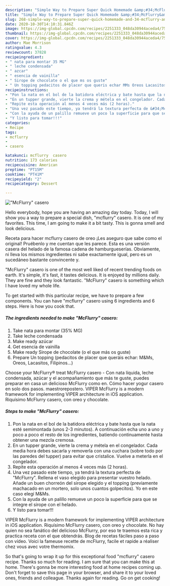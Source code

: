 ```yaml
---
description: "Simple Way to Prepare Super Quick Homemade &amp;#34;McFlurry&amp;#34;  casero"
title: "Simple Way to Prepare Super Quick Homemade &amp;#34;McFlurry&amp;#34;  casero"
slug: 268-simple-way-to-prepare-super-quick-homemade-and-34-mcflurry-and-34-casero
date: 2020-10-30T14:10:31.846Z
image: https://img-global.cpcdn.com/recipes/2251333_048da30944aceda4/751x532cq70/mcflurry-casero-foto-principal.jpg
thumbnail: https://img-global.cpcdn.com/recipes/2251333_048da30944aceda4/751x532cq70/mcflurry-casero-foto-principal.jpg
cover: https://img-global.cpcdn.com/recipes/2251333_048da30944aceda4/751x532cq70/mcflurry-casero-foto-principal.jpg
author: Mae Morrison
ratingvalue: 4.3
reviewcount: 37828
recipeingredient:
- " nata para montar 35 MG"
- " leche condensada"
- " azcar"
- " esencia de vainilla"
- " Sirope de chocolate o el que ms os guste"
- " Un topping pedacitos de placer que queris echar MMs Oreos Lacasitos Filipinos"
recipeinstructions:
- "Pon la nata en el bol de la batidora eléctrica y bate hasta que la nata esté semimontada (unos 2-3 minutos). A continuación echa uno a uno y poco a poco el resto de los ingredientes, batiendo continuamente hasta obtener una mezcla cremosa."
- "En un tupper grande, vierte la crema y métela en el congelador. Cada media hora debes sacarla y removerla con una cuchara (sobre todo por las paredes del tupper) para evitar que cristalice. Vuelve a meterla en el congelador."
- "Repite esta operación al menos 4 veces más (2 horas)."
- "Una vez pasado este tiempo, ya tendrá la textura perfecta de &#34;McFlurry&#34;. Rellena el vaso elegido para presentar vuestro helado. Añade un buen chorreón del sirope elegido y el topping (previamente machacado en un mortero, solo unos cuantos golpecitos). Yo en este caso elegí M&amp;Ms."
- "Con la ayuda de un palillo remueve un poco la superficie para que se integre el sirope con el helado."
- "Y listo para tomar!!!"
categories:
- Recipe
tags:
- mcflurry
- 
- casero

katakunci: mcflurry  casero 
nutrition: 173 calories
recipecuisine: American
preptime: "PT15M"
cooktime: "PT41M"
recipeyield: "2"
recipecategory: Dessert

---
```



![&#34;McFlurry&#34;  casero](https://img-global.cpcdn.com/recipes/2251333_048da30944aceda4/751x532cq70/mcflurry-casero-foto-principal.jpg)

Hello everybody, hope you are having an amazing day today. Today, I will show you a way to prepare a special dish, &#34;mcflurry&#34;  casero. It is one of my favorites. This time, I am going to make it a bit tasty. This is gonna smell and look delicious.

Receta para hacer mcflurry casero de oreo ¡Les aseguro que sabe como el original! Pruébenlo y me cuentan que les parece. Esta es una versión casera del helado de la famosa cadena de hamburgueserías. Obviamente, ni lleva los mismos ingredientes ni sabe exactamente igual, pero es un sucedáneo bastante convincente y.

&#34;McFlurry&#34;  casero is one of the most well liked of recent trending foods on earth. It's simple, it's fast, it tastes delicious. It is enjoyed by millions daily. They are fine and they look fantastic. &#34;McFlurry&#34;  casero is something which I have loved my whole life.


To get started with this particular recipe, we have to prepare a few components. You can have &#34;mcflurry&#34;  casero using 6 ingredients and 6 steps. Here is how you cook that.

<!--inarticleads1-->

##### The ingredients needed to make &#34;McFlurry&#34;  casero:

1. Take  nata para montar (35% MG)
1. Take  leche condensada
1. Make ready  azúcar
1. Get  esencia de vainilla
1. Make ready  Sirope de chocolate (o el que más os guste)
1. Prepare  Un topping (pedacitos de placer que queráis echar: M&amp;Ms, Oreos, Lacasitos, Filipinos...)


Choose your McFlurry® treat McFlurry casero - Con nata líquida, leche condensada, azúcar y el acompañamiento que más te guste, puedes preparar en casa un delicioso McFlurry como en. Cómo hacer yogur casero en solo dos pasos. maestrorepostero. VIPER McFlurry is a modern framework for implementing VIPER architecture in iOS application. Riquísimo McFlurry casero, con oreo y chocolate. 

<!--inarticleads2-->

##### Steps to make &#34;McFlurry&#34;  casero:

1. Pon la nata en el bol de la batidora eléctrica y bate hasta que la nata esté semimontada (unos 2-3 minutos). A continuación echa uno a uno y poco a poco el resto de los ingredientes, batiendo continuamente hasta obtener una mezcla cremosa.
1. En un tupper grande, vierte la crema y métela en el congelador. Cada media hora debes sacarla y removerla con una cuchara (sobre todo por las paredes del tupper) para evitar que cristalice. Vuelve a meterla en el congelador.
1. Repite esta operación al menos 4 veces más (2 horas).
1. Una vez pasado este tiempo, ya tendrá la textura perfecta de &#34;McFlurry&#34;. Rellena el vaso elegido para presentar vuestro helado. Añade un buen chorreón del sirope elegido y el topping (previamente machacado en un mortero, solo unos cuantos golpecitos). Yo en este caso elegí M&amp;Ms.
1. Con la ayuda de un palillo remueve un poco la superficie para que se integre el sirope con el helado.
1. Y listo para tomar!!!


VIPER McFlurry is a modern framework for implementing VIPER architecture in iOS application. Riquísimo McFlurry casero, con oreo y chocolate. No hay quien no sea fanático del delicioso McFlurry, por eso te traemos esta rica y practica receta con el que obtendrás. Blog de recetas fáciles paso a paso con vídeo. Voici la fameuse recette de mcFlurry, facile et rapide a réaliser chez vous avec votre thermomix. 

So that's going to wrap it up for this exceptional food &#34;mcflurry&#34;  casero recipe. Thanks so much for reading. I am sure that you can make this at home. There's gonna be more interesting food at home recipes coming up. Don't forget to save this page in your browser, and share it to your loved ones, friends and colleague. Thanks again for reading. Go on get cooking!
